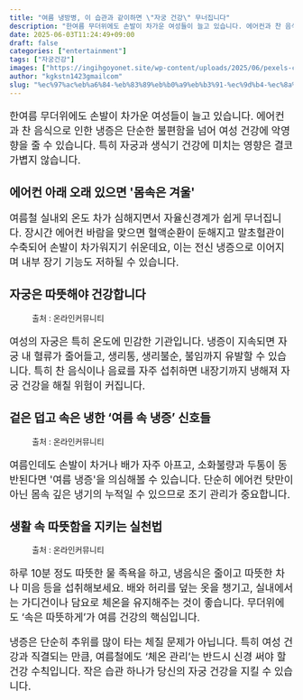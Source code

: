 ```yaml
---
title: "여름 냉방병, 이 습관과 같이하면 \"자궁 건강\" 무너집니다"
description: "한여름 무더위에도 손발이 차가운 여성들이 늘고 있습니다. 에어컨과 찬 음식으로 인한 냉증은 단순한 불편함을 넘어 여성 건강에 악영향을 줄 수 있습니다. 특히 자궁과 생식기 건강에 미치는 영향은 결코 가볍지 않습니다."
date: 2025-06-03T11:24:49+09:00
draft: false
categories: ["entertainment"]
tags: ["자궁건강"]
images: ["https://ingihgoyonet.site/wp-content/uploads/2025/06/pexels-cottonbro-6471427-1024x683.jpg", "https://ingihgoyonet.site/wp-content/uploads/2025/06/pexels-tima-miroshnichenko-6187848-1024x683.jpg", "https://ingihgoyonet.site/wp-content/uploads/2025/06/pexels-osmachko-230477-1024x683.jpg"]
author: "kgkstn1423gmailcom"
slug: "%ec%97%ac%eb%a6%84-%eb%83%89%eb%b0%a9%eb%b3%91-%ec%9d%b4-%ec%8a%b5%ea%b4%80%ea%b3%bc-%ea%b0%99%ec%9d%b4%ed%95%98%eb%a9%b4-%ec%9e%90%ea%b6%81-%ea%b1%b4%ea%b0%95-%eb%ac%b4%eb%84%88%ec%a7%91"
---
```


<p style="font-size:18px">한여름 무더위에도 손발이 차가운 여성들이 늘고 있습니다. 에어컨과 찬 음식으로 인한 냉증은 단순한 불편함을 넘어 여성 건강에 악영향을 줄 수 있습니다. 특히 자궁과 생식기 건강에 미치는 영향은 결코 가볍지 않습니다.</p> <h2 >에어컨 아래 오래 있으면 '몸속은 겨울'</h2> <p style="font-size:18px">여름철 실내외 온도 차가 심해지면서 자율신경계가 쉽게 무너집니다. 장시간 에어컨 바람을 맞으면 혈액순환이 둔해지고 말초혈관이 수축되어 손발이 차가워지기 쉬운데요, 이는 전신 냉증으로 이어지며 내부 장기 기능도 저하될 수 있습니다.</p> <h2 >자궁은 따뜻해야 건강합니다</h2> <figure ><img src="https://ingihgoyonet.site/wp-content/uploads/2025/06/pexels-cottonbro-6471427-1024x683.jpg" alt="" style="aspect-ratio:16/9;object-fit:cover"/><figcaption >출처 : 온라인커뮤니티</figcaption></figure> <p style="font-size:18px">여성의 자궁은 특히 온도에 민감한 기관입니다. 냉증이 지속되면 자궁 내 혈류가 줄어들고, 생리통, 생리불순, 불임까지 유발할 수 있습니다. 특히 찬 음식이나 음료를 자주 섭취하면 내장기까지 냉해져 자궁 건강을 해칠 위험이 커집니다.</p> <h2 >겉은 덥고 속은 냉한 ‘여름 속 냉증’ 신호들</h2> <figure ><img src="https://ingihgoyonet.site/wp-content/uploads/2025/06/pexels-tima-miroshnichenko-6187848-1024x683.jpg" alt="" style="aspect-ratio:16/9;object-fit:cover"/><figcaption >출처 : 온라인커뮤니티</figcaption></figure> <p style="font-size:18px">여름인데도 손발이 차거나 배가 자주 아프고, 소화불량과 두통이 동반된다면 '여름 냉증'을 의심해볼 수 있습니다. 단순히 에어컨 탓만이 아닌 몸속 깊은 냉기의 누적일 수 있으므로 조기 관리가 중요합니다.</p> <h2 >생활 속 따뜻함을 지키는 실천법</h2> <figure ><img src="https://ingihgoyonet.site/wp-content/uploads/2025/06/pexels-osmachko-230477-1024x683.jpg" alt="" style="aspect-ratio:16/9;object-fit:cover"/><figcaption >출처 : 온라인커뮤니티</figcaption></figure> <p style="font-size:18px">하루 10분 정도 따뜻한 물 족욕을 하고, 냉음식은 줄이고 따뜻한 차나 미음 등을 섭취해보세요. 배와 허리를 덮는 옷을 챙기고, 실내에서는 가디건이나 담요로 체온을 유지해주는 것이 좋습니다. 무더위에도 ‘속은 따뜻하게’가 여름 건강의 핵심입니다.</p> <p style="font-size:18px">냉증은 단순히 추위를 많이 타는 체질 문제가 아닙니다. 특히 여성 건강과 직결되는 만큼, 여름철에도 ‘체온 관리’는 반드시 신경 써야 할 건강 수칙입니다. 작은 습관 하나가 당신의 자궁 건강을 지킬 수 있습니다.</p>